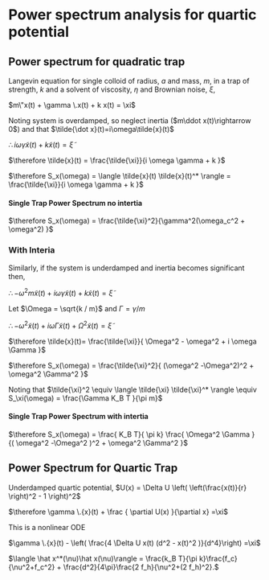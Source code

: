 # Power spectrum analysis for quartic potential

## Power spectrum for quadratic trap

Langevin equation for single colloid of radius, $a$ and mass, $m$, in a trap of strength, $k$ and a solvent of viscosity, $\eta$ and Brownian noise, $\xi$,

$m\"x(t) + \gamma \.x(t) + k x(t) = \xi$

Noting system is overdamped, so neglect inertia ($m\ddot x(t)\rightarrow 0$) and that $\tilde{\dot x}(t)=i\omega\tilde{x}(t)$

$\therefore i \omega \gamma \tilde{x}(t) + k \tilde{x}(t) = \tilde{\xi}$

$\therefore \tilde{x}(t) = \frac{\tilde{\xi}}{i \omega \gamma + k }$

$\therefore S_x(\omega) = \langle \tilde{x}(t) \tilde{x}(t)^* \rangle = \frac{\tilde{\xi}}{i \omega \gamma + k }$

#### Single Trap Power Spectrum no intertia
$\therefore S_x(\omega) = \frac{\tilde{\xi}^2}{\gamma^2(\omega_c^2 + \omega^2) }$

### With Interia

Similarly, if the system is underdamped and inertia becomes significant then,

$\therefore - \omega^2 m \tilde{x}(t) + i \omega \gamma \tilde{x}(t) + k \tilde{x}(t) = \tilde{\xi}$

Let $\Omega = \sqrt{k / m}$ and $\Gamma=\gamma / m$

$\therefore - \omega^2 \tilde{x}(t) + i \omega \Gamma \tilde{x}(t) + \Omega^2 \tilde{x}(t) = \tilde{\xi}$

$\therefore \tilde{x}(t)= \frac{\tilde{\xi}}{ \Omega^2 - \omega^2 + i \omega \Gamma }$

$\therefore S_x(\omega) = \frac{\tilde{\xi}^2}{ (\omega^2 -\Omega^2)^2 + \omega^2 \Gamma^2 }$

Noting that $\tilde{\xi}^2 \equiv \langle \tilde{\xi} \tilde{\xi}^* \rangle \equiv S_\xi(\omega) = \frac{\Gamma K_B T }{\pi m}$

#### Single Trap Power Spectrum with intertia

$\therefore S_x(\omega) = \frac{ K_B T}{ \pi k} \frac{ \Omega^2 \Gamma } {( \omega^2 -\Omega^2 )^2 + \omega^2 \Gamma^2 }$


## Power Spectrum for Quartic Trap

Underdamped quartic potential, $U(x) = \Delta U \left( \left(\frac{x(t)}{r} \right)^2 - 1 \right)^2$

$\therefore \gamma \.{x}(t) + \frac { \partial U(x) }{\partial x}  =\xi$

This is a nonlinear ODE

$\gamma \.{x}(t) - \left( \frac{4 \Delta U x(t) (d^2 - x(t)^2 )}{d^4}\right) =\xi$

$\langle \hat x^*(\nu)\hat x(\nu)\rangle = \frac{k_B T}{\pi k}\frac{f_c}{\nu^2+f_c^2} + \frac{d^2}{4\pi}\frac{2 f_h}{\nu^2+(2 f_h)^2}.$
